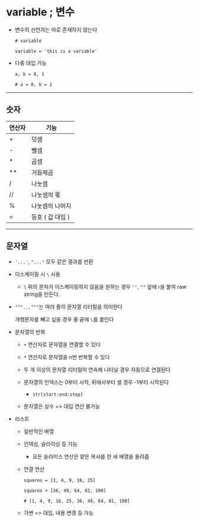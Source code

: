 # variable ; 변수

+ 변수의 선언자는 따로 존재하지 않는다

    ```
    # variable

    variable = 'this is a variable'
    ```

+ 다중 대입 가능

    ```
    a, b = 0, 1

    # a = 0, b = 1
    ```

---

## 숫자

| 연산자 | 기능 |
|------|-----|
|+ | 덧셈 |
| - | 뺄셈 |
| * | 곱셈 |
| ** | 거듭제곱 |
| / | 나눗셈 |
| // | 나눗셈의 몫 |
| % | 나눗셈의 나머지 |
| = | 등호 ( 값 대입 ) |

---

## 문자열

+ `'...'`, `"..."` 모두 같은 결과를 반환

+ 이스케이핑 시 `\` 사용

    + `\` 뒤의 문자가 이스케이핑하지 않음을 원하는 경우 `''`, `""` 앞에 r을 붙여 raw string을 만든다.

+ `"""..."""`는 여러 줄의 문자열 리터럴을 의미한다

    개행문자를 빼고 싶을 경우 줄 끝에 `\`를 붙인다

+ 문자열의 반복

    + `+` 연산자로 문자열을 연결할 수 있다

    + `*` 연산자로 문자열을 n번 반복할 수 있다

    + 두 개 이상의 문자열 리터럴이 연속해 나타날 경우 자동으로 연결된다

    + 문자열의 인덱스는 0부터 시작, 뒤에서부터 셀 경우 -1부터 시작된다

        + `str[start:end:step]`

    + 문자열은 상수 => 대입 연산 불가능

+ 리스트

    + 일반적인 배열

    + 인덱싱, 슬라이싱 등 가능

        + 모든 슬라이스 연산은 얕은 복사를 한 새 배열을 돌려줌

    + 연결 연산

        ```
        squares = [1, 4, 9, 16, 25]

        squares + [36, 49, 64, 81, 100]

        # [1, 4, 9, 16, 25, 36, 49, 64, 81, 100]
        ```

    + 가변 => 대입, 내용 변경 등 가능

